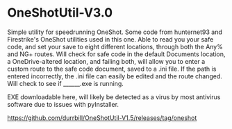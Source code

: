 # OneShotUtil-V3.0
Simple utility for speedrunning OneShot. Some code from hunternet93 and Firestrike's OneShot utilities used in this one.
Able to read you your safe code, and set your save to eight different locations, through both the Any% and NG+ routes.
Will check for safe code in the default Documents location, a OneDrive-altered location, and failing both, will allow you to enter a custom route to the safe code document, saved to a .ini file.
If the path is entered incorrectly, the .ini file can easily be edited and the route changed.
Will check to see if ______.exe is running.

EXE downloadable here, will likely be detected as a virus by most antivirus software due to issues with pyInstaller. 

https://github.com/durrbill/OneShotUtil-V1.5/releases/tag/oneshot
